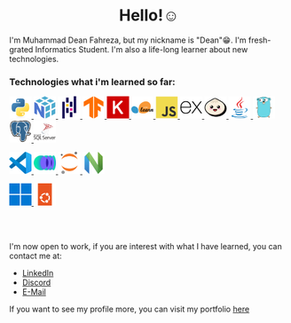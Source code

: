 <h1 align="center">
    Hello!☺️
</h1>

<p>I'm Muhammad Dean Fahreza, but my nickname is "Dean"😁. I'm fresh-grated Informatics Student. 
I'm also a life-long learner about new technologies. </p>

<h3>Technologies what i'm learned so far:</h3>

<p align="left">
    <a href="https://www.python.org/" target="_blank" rel="noopener noreferrer">
        <img src="https://github.com/devicons/devicon/blob/master/icons/python/python-original.svg" alt="Python"
        width="40" height="40">
    </a>
    <a href="http://numpy.org" target="_blank" rel="noopener noreferrer">
        <img src="https://github.com/devicons/devicon/blob/master/icons/numpy/numpy-original.svg" alt="NumPy"
        width="40" height="40">
    </a>
    <a href="http://pandas.pydata.org" target="_blank" rel="noopener noreferrer">
        <img src="https://github.com/devicons/devicon/blob/master/icons/pandas/pandas-original.svg" alt="Pandas"
        width="40" height="40">
    </a>
    <a href="http://tensorflow.org" target="_blank" rel="noopener noreferrer">
        <img src="https://github.com/devicons/devicon/blob/ca28c779441053191ff11710fe24a9e6c23690d6/icons/tensorflow/tensorflow-original.svg#L2"
        alt="TensorFlow" width="40" height="40">
    </a>
    <a href="http://https://keras.io/" target="_blank" rel="noopener noreferrer">
        <img src="https://github.com/devicons/devicon/blob/ca28c779441053191ff11710fe24a9e6c23690d6/icons/keras/keras-original.svg#L1"
         alt="Keras" width="40" height="40">
    </a>
    <a href="https://scikit-learn.org/" target="_blank" rel="noopener noreferrer">
        <img src="https://github.com/devicons/devicon/blob/ca28c779441053191ff11710fe24a9e6c23690d6/icons/scikitlearn/scikitlearn-original.svg#L1"
         alt="Scikit-Learn" width="40" height="40">
    </a>
    <a href="https://nodejs.org/en" target="_blank" rel="noopener noreferrer">
        <img src="https://github.com/devicons/devicon/blob/master/icons/javascript/javascript-original.svg" 
        alt="JavaScript" width="40" height="40">
    </a>
    <a href="http://expressjs.com" target="_blank" rel="noopener noreferrer">
        <img src="https://github.com/devicons/devicon/blob/ca28c779441053191ff11710fe24a9e6c23690d6/icons/express/express-original.svg#L1"
         alt="Express JS" width="40" height="40">
    </a>
    <a href="http://bun.sh" target="_blank" rel="noopener noreferrer">
        <img src="https://github.com/devicons/devicon/blob/ca28c779441053191ff11710fe24a9e6c23690d6/icons/bun/bun-original.svg#L1"
         alt="Bun" width="40" height="40">
    </a>
    <a href="http://java.com" target="_blank" rel="noopener noreferrer">
        <img src="https://github.com/devicons/devicon/blob/master/icons/java/java-original.svg" alt="Java"
        width="40" height="40">
    </a>
    <a href="http://go.dev" target="_blank" rel="noopener noreferrer">
        <img src="https://github.com/devicons/devicon/blob/master/icons/go/go-original.svg" alt="Go"
        width="40" height="40">
    </a>
    <a href="http://postgresql.org" target="_blank" rel="noopener noreferrer">
        <img src="https://github.com/devicons/devicon/blob/master/icons/postgresql/postgresql-original.svg" 
        alt="Postgre SQL" width="40" height="40">
    </a>
    <a href="http://mariadb.org" target="_blank" rel="noopener noreferrer">
    <img src="https://github.com/devicons/devicon/blob/master/icons/microsoftsqlserver/microsoftsqlserver-original-wordmark.svg"
    alt="Maira DB" width="40" height="40">
    </a>
</p>

<p align="left">
    <a href="http://code.visualstudio.com" target="_blank" rel="noopener noreferrer">
        <img src="https://github.com/devicons/devicon/blob/ca28c779441053191ff11710fe24a9e6c23690d6/icons/vscode/vscode-original.svg#L1"
         alt="VS Code" width="40" height="40">
    </a>
    <a href="http://vscodium.com" target="_blank" rel="noopener noreferrer">
        <img src="https://github.com/VSCodium/vscodium/blob/master/icons/stable/codium_cnl.svg" alt=" VS Codium"
        width="40" height="40">
    </a>
    <a href="http://jupyter.org" target="_blank" rel="noopener noreferrer">
        <img src="https://github.com/devicons/devicon/blob/master/icons/jupyter/jupyter-original.svg" 
        alt="Jupyter" width="40" height="40">
    </a>
    <a href="http://neovim.io" target="_blank" rel="noopener noreferrer">
        <img src="https://github.com/devicons/devicon/blob/master/icons/neovim/neovim-original.svg" alt="Neovim"
        width="40" height="40">
    </a>
</p>

<p align="left">
    <a href="http://microsoft.com/en-us/windows" target="_blank" rel="noopener noreferrer">
        <img src="https://github.com/devicons/devicon/blob/master/icons/windows11/windows11-original.svg" alt="Windows"
        width="40" height="40">
    </a>
    <a href="http://ubuntu.com" target="_blank" rel="noopener noreferrer">
        <img src="https://github.com/devicons/devicon/blob/master/icons/ubuntu/ubuntu-original.svg" 
        alt="Ubuntu" width="40" height="40">
    </a>
</p>

<br><br>

<p align="left">
    I'm now open to work, if you are interest with what I have learned, you can contact me at: <br />
</p>

- [LinkedIn](https://www.linkedin.com/in/muhammad-dean-fahreza-00ba9322b/)
- [Discord](https://discordapp.com/users/409326558021550084/)
- [E-Mail](mailto:muhammaddean27@gmail.com)

<!-- Commit di atas terlebih dulu, baru di bawah -->
<p align="left">
    If you want to see my profile more, you can visit my portfolio <a href="https://linktr.ee/deanfahreza">here</a>
</p>
